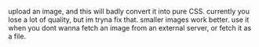 upload an image, and this will badly convert it into pure CSS. currently you lose a lot of quality, but im tryna fix that. smaller images work better. use it when you dont wanna fetch an image from an external server, or fetch it as a file.
